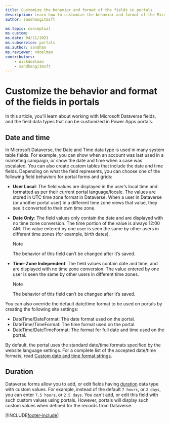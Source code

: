 ```yaml
---
title: Customize the behavior and format of the fields in portals
description: Learn how to customize the behavior and format of the Microsoft Dataverse fields in portals.
author: sandhangitmsft

ms.topic: conceptual
ms.custom: 
ms.date: 04/21/2021
ms.subservice: portals
ms.author: sandhan
ms.reviewer: ndoelman
contributors:
    - nickdoelman
    - sandhangitmsft
---
```


# Customize the behavior and format of the fields in portals

In this article, you'll learn about working with Microsoft Dataverse fields, and the field data types that can be customized in Power Apps portals.

## Date and time

In Microsoft Dataverse, the Date and Time data type is used in many system table fields. For example, you can show when an account was last used in a marketing campaign, or show the date and time when a case was escalated. You can also create custom tables that include the date and time fields. Depending on what the field represents, you can choose one of the following field behaviors for portal forms and grids: 
- **User Local**: The field values are displayed in the user’s local time and formatted as per their current portal language/locale. The values are stored in UTC time zone format in Dataverse. When a user in Dataverse (or another portal user) in a different time zone views that value, they see it converted to their own time zone.
- **Date Only**: The field values only contain the date and are displayed with no time zone conversion. The time portion of the value is always 12:00 AM. The value entered by one user is seen the same by other users in different time zones (for example, birth dates).
  
  > [!Note]
  > The behavior of this field can’t be changed after it’s saved.
  
- **Time-Zone Independent**: The field values contain date and time, and are displayed with no time zone conversion. The value entered by one user is seen the same by other users in different time zones.
  
  > [!Note]
  > The behavior of this field can’t be changed after it’s saved.

You can also override the default date/time format to be used on portals by creating the following site settings:
- DateTime/DateFormat: The date format used on the portal. 
- DateTime/TimeFormat: The time format used on the portal. 
- DateTime/DateTimeFormat: The format for full date and time used on the portal.

By default, the portal uses the standard date/time formats specified by the website language settings. For a complete list of the accepted date/time formats, read [Custom date and time format strings](/dotnet/standard/base-types/custom-date-and-time-format-strings).

## Duration

Dataverse forms allow you to add, or edit fields having [duration](../../data-platform/create-edit-field-portal.md) data type with custom values. For example, instead of the default `7 hours`, or `2 days`, you can enter `7.5 hours`, or `2.5 days`. You can't add, or edit this field with such custom values using portals. However, portals will display such custom values when defined for the records from Dataverse.


[!INCLUDE[footer-include](../../../includes/footer-banner.md)]